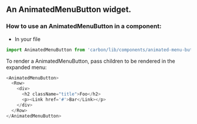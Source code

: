 ## An AnimatedMenuButton widget.

### How to use an AnimatedMenuButton in a component:

  -  In your file

```javascript
import AnimatedMenuButton from 'carbon/lib/components/animated-menu-button';
```

To render a AnimatedMenuButton, pass children to be rendered in the expanded menu:

```javascript
<AnimatedMenuButton>
  <Row>
    <div>
      <h2 className="title">Foo</h2>
      <p><Link href='#'>Bar</Link></p>
    </div>
  </Row>
</AnimatedMenuButton>
```
